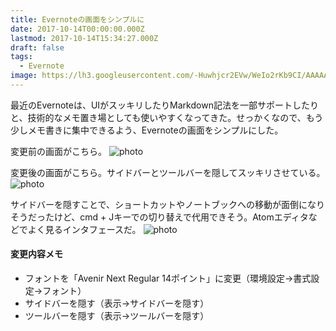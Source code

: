 ```yaml
---
title: Evernoteの画面をシンプルに
date: 2017-10-14T00:00:00.000Z
lastmod: 2017-10-14T15:34:27.000Z
draft: false
tags:
  - Evernote
image: https://lh3.googleusercontent.com/-Huwhjcr2EVw/WeIo2rKb9CI/AAAAAAAEhxQ/AV0nWFk0JAUdImT-19aaUHfiyqdhOvtBwCLcBGAs/FA845C4F-82ED-4030-8107-5971E696593A.png
---
```


最近のEvernoteは、UIがスッキリしたりMarkdown記法を一部サポートしたりと、技術的なメモ置き場としても使いやすくなってきた。せっかくなので、もう少しメモ書きに集中できるよう、Evernoteの画面をシンプルにした。

変更前の画面がこちら。 ![photo](https://lh3.googleusercontent.com/-8u-YrQW0smk/WeIpK03VcUI/AAAAAAAEhxc/pQkRDc4Xd7w77clvFjT7sEAKTvno-01XQCE0YBhgL/D0638F27-EB4B-49DD-9955-5548E47F5050.png "photo")

変更後の画面がこちら。サイドバーとツールバーを隠してスッキリさせている。 ![photo](https://lh3.googleusercontent.com/-Huwhjcr2EVw/WeIo2rKb9CI/AAAAAAAEhxQ/AV0nWFk0JAUdImT-19aaUHfiyqdhOvtBwCLcBGAs/FA845C4F-82ED-4030-8107-5971E696593A.png "photo")

サイドバーを隠すことで、ショートカットやノートブックへの移動が面倒になりそうだったけど、cmd + Jキーでの切り替えで代用できそう。Atomエディタなどでよく見るインタフェースだ。 ![photo](https://lh3.googleusercontent.com/-ZcunqZRcrHI/WeIuB6YjLfI/AAAAAAAEhyA/LnJZum_AbQwFYvYHZI_ltbmEXBBG8G5XQCE0YBhgL/9D3CBE9D-7291-4EE5-AD76-E45B2D741190.png "photo")

#### 変更内容メモ

- フォントを「Avenir Next Regular 14ポイント」に変更（環境設定→書式設定→フォント）
- サイドバーを隠す（表示→サイドバーを隠す）
- ツールバーを隠す（表示→ツールバーを隠す）
